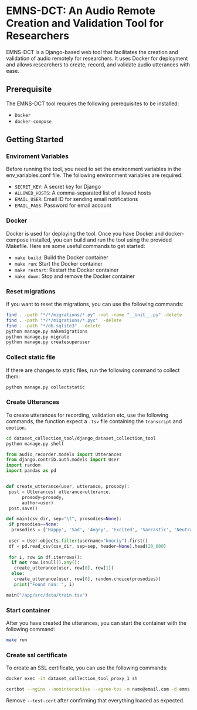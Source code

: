 # EMNS-DCT: An Audio Remote Creation and Validation Tool for Researchers

EMNS-DCT is a Django-based web tool that facilitates the creation and validation of audio remotely for researchers. It uses Docker for deployment and allows researchers to create, record, and validate audio utterances with ease.

## Prerequisite

The EMNS-DCT tool requires the following prerequisites to be installed:

- `Docker`
- `docker-compose`

## Getting Started

### Enviroment Variables

Before running the tool, you need to set the environment variables in the env_variables.conf file. The following environment variables are required:

- `SECRET_KEY`: A secret key for Django
- `ALLOWED_HOSTS`: A comma-separated list of allowed hosts
- `EMAIL_USER`: Email ID for sending email notifications
- `EMAIL_PASS`: Password for email account

### Docker

Docker is used for deploying the tool. Once you have Docker and docker-compose installed, you can build and run the tool using the provided Makefile. Here are some useful commands to get started:

- `make build`: Build the Docker container
- `make run`: Start the Docker container
- `make restart`: Restart the Docker container
- `make down`: Stop and remove the Docker container

### Reset migrations

If you want to reset the migrations, you can use the following commands:

``` bash
find . -path "*/*/migrations/*.py" -not -name "__init__.py" -delete
find . -path "*/*/migrations/*.pyc"  -delete
find . -path "*/db.sqlite3"  -delete
python manage.py makemigrations
python manage.py migrate
python manage.py createsuperuser
```

### Collect static file

If there are changes to static files, run the following command to collect them:

``` bash
python manage.py collectstatic
```

### Create Utterances

To create utterances for recording, validation etc, use the following commands, the function expect a `.tsv` file containing the `transcript` and `emotion`.

``` bash
cd dataset_collection_tool/django_dataset_collection_tool
python manage.py shell
```

``` python
from audio_recorder.models import Utterances
from django.contrib.auth.models import User
import random
import pandas as pd


def create_utterance(user, utterance, prosody):
 post = Utterances( utterance=utterance,
      prosody=prosody,
      author=user)
 post.save()

def main(csv_dir, sep="\t", prosodies=None):
 if prosodies==None:
  prosodies = ['Happy', 'Sad', 'Angry', 'Excited', 'Sarcastic', 'Neutral', 'Disgust', 'Surprised']
 
 user = User.objects.filter(username="knoriy").first()
 df = pd.read_csv(csv_dir, sep=sep, header=None).head(20_000)
 
 for i, row in df.iterrows():
  if not row.isnull().any():
   create_utterance(user, row[0], row[1])
  else:
   create_utterance(user, row[0], random.choice(prosodies))
   print("Found nan: ", i)

main("/app/src/data/train.tsv")
```

### Start container

After you have created the utterances, you can start the container with the following command:

``` bash
make run
```

### Create ssl certificate

To create an SSL certificate, you can use the following commands:

``` bash
docker exec -it dataset_collection_tool_proxy_1 sh
```

``` bash
certbot --nginx --noninteractive --agree-tos -m name@email.com -d emns.com -d www.emns.com --redirect --test-cert
```

Remove `--test-cert` after confirming that everything loaded as expected.
